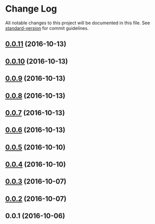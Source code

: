# Change Log

All notable changes to this project will be documented in this file. See [standard-version](https://github.com/conventional-changelog/standard-version) for commit guidelines.

<a name="0.0.11"></a>
## [0.0.11](https://github.com/ghepesdoru/react-instyle/compare/v0.0.10...v0.0.11) (2016-10-13)



<a name="0.0.10"></a>
## [0.0.10](https://github.com/ghepesdoru/react-instyle/compare/v0.0.9...v0.0.10) (2016-10-13)



<a name="0.0.9"></a>
## [0.0.9](https://github.com/ghepesdoru/react-instyle/compare/v0.0.8...v0.0.9) (2016-10-13)



<a name="0.0.8"></a>
## [0.0.8](https://github.com/ghepesdoru/react-instyle/compare/v0.0.7...v0.0.8) (2016-10-13)



<a name="0.0.7"></a>
## [0.0.7](https://github.com/ghepesdoru/react-instyle/compare/v0.0.6...v0.0.7) (2016-10-13)



<a name="0.0.6"></a>
## [0.0.6](https://github.com/ghepesdoru/react-instyle/compare/v0.0.5...v0.0.6) (2016-10-13)



<a name="0.0.5"></a>
## [0.0.5](https://github.com/ghepesdoru/react-instyle/compare/v0.0.4...v0.0.5) (2016-10-10)



<a name="0.0.4"></a>
## [0.0.4](https://github.com/ghepesdoru/react-instyle/compare/v0.0.3...v0.0.4) (2016-10-10)



<a name="0.0.3"></a>
## [0.0.3](https://github.com/ghepesdoru/react-instyle/compare/v0.0.2...v0.0.3) (2016-10-07)



<a name="0.0.2"></a>
## [0.0.2](https://github.com/ghepesdoru/react-instyle/compare/v0.0.1...v0.0.2) (2016-10-07)



<a name="0.0.1"></a>
## 0.0.1 (2016-10-06)
